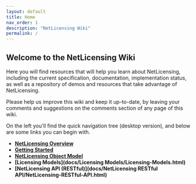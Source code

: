 ```yaml
---
layout: default
title: Home
nav_order: 1
description: "NetLicensing Wiki"
permalink: /
---
```


**Welcome to the NetLicensing Wiki**
------------------------------------

Here you will find resources that will help you learn about
NetLicensing, including the current specification, documentation,
implementation status, as well as a repository of demos and resources
that take advantage of NetLicensing.

Please help us improve this wiki and keep it up-to-date, by leaving your
comments and suggestions on the comments section of any page of this
wiki.

On the left you'll find the quick navigation tree (desktop version), and
below are some links you can begin with.

-   **[NetLicensing Overview](overview)**
-   **[Getting Started](getting-started)**
-   **[NetLicensing Object Model](netlicensing-object-model)**
-   **[Licensing Models](docs/Licensing Models/Licensing-Models.html)**
-   **[NetLicensing API (RESTful)](docs/NetLicensing RESTful API/NetLicensing-RESTful-API.html)**
